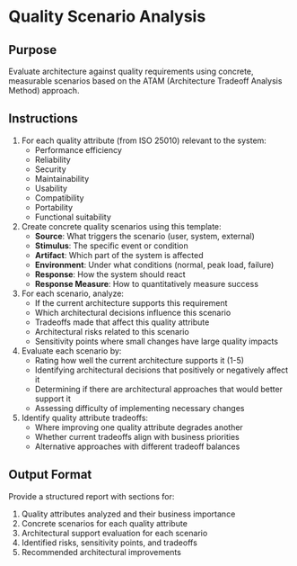 # Quality Scenario Analysis

## Purpose
Evaluate architecture against quality requirements using concrete, measurable scenarios based on the ATAM (Architecture Tradeoff Analysis Method) approach.

## Instructions
1. For each quality attribute (from ISO 25010) relevant to the system:
   - Performance efficiency
   - Reliability
   - Security
   - Maintainability
   - Usability
   - Compatibility
   - Portability
   - Functional suitability
2. Create concrete quality scenarios using this template:
   - **Source**: What triggers the scenario (user, system, external)
   - **Stimulus**: The specific event or condition
   - **Artifact**: Which part of the system is affected
   - **Environment**: Under what conditions (normal, peak load, failure)
   - **Response**: How the system should react
   - **Response Measure**: How to quantitatively measure success
3. For each scenario, analyze:
   - If the current architecture supports this requirement
   - Which architectural decisions influence this scenario
   - Tradeoffs made that affect this quality attribute
   - Architectural risks related to this scenario
   - Sensitivity points where small changes have large quality impacts
4. Evaluate each scenario by:
   - Rating how well the current architecture supports it (1-5)
   - Identifying architectural decisions that positively or negatively affect it
   - Determining if there are architectural approaches that would better support it
   - Assessing difficulty of implementing necessary changes
5. Identify quality attribute tradeoffs:
   - Where improving one quality attribute degrades another
   - Whether current tradeoffs align with business priorities
   - Alternative approaches with different tradeoff balances

## Output Format
Provide a structured report with sections for:
1. Quality attributes analyzed and their business importance
2. Concrete scenarios for each quality attribute
3. Architectural support evaluation for each scenario
4. Identified risks, sensitivity points, and tradeoffs
5. Recommended architectural improvements
